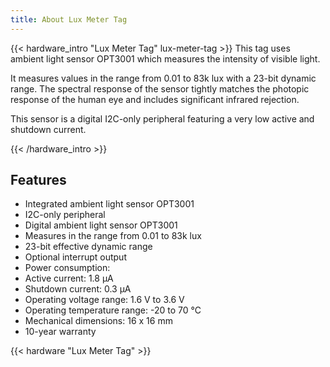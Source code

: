 ```yaml
---
title: About Lux Meter Tag
---
```


{{< hardware_intro "Lux Meter Tag" lux-meter-tag >}}
This tag uses ambient light sensor OPT3001 which measures the intensity of visible light.

It measures values in the range from 0.01 to 83k lux with a 23-bit dynamic range. The spectral response of the sensor tightly matches the photopic response of the human eye and includes significant infrared rejection.

This sensor is a digital I2C-only peripheral featuring a very low active and shutdown current.

{{< /hardware_intro >}}


## Features

  * Integrated ambient light sensor OPT3001
  * I2C-only peripheral
  * Digital ambient light sensor OPT3001
  * Measures in the range from 0.01 to 83k lux
  * 23-bit effective dynamic range
  * Optional interrupt output
  * Power consumption:
  * Active current: 1.8 µA
  * Shutdown current: 0.3 µA
  * Operating voltage range: 1.6 V to 3.6 V
  * Operating temperature range: -20 to 70 °C
  * Mechanical dimensions: 16 x 16 mm
  * 10-year warranty

{{< hardware "Lux Meter Tag" >}}
